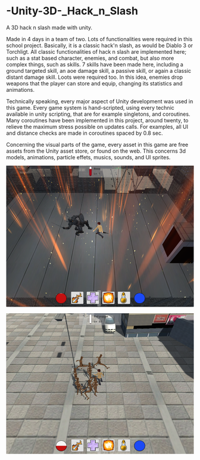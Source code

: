 # -Unity-3D-_Hack_n_Slash
A 3D hack n slash made with unity.

Made in 4 days in a team of two. Lots of functionalities were required in this school project. Basically, it is a classic hack'n slash, as would be Diablo 3 or Torchligt. All classic functionalities of hack n slash are implemented here; such as a stat based character, enemies, and combat, but also more complex things, such as skills. 7 skills have been made here, including a ground targeted skill, an aoe damage skill, a passive skill, or again a classic distant damage skill.
Loots were required too. In this idea, enemies drop weapons that the player can store and equip, changing its statistics and animations.

Technically speaking, every major aspect of Unity development was used in this game. Every game system is hand-scripted, using every technic available in unity scripting, that are for example singletons, and coroutines. Many coroutines have been implemented in this project, around twenty, to relieve the maximum stress possible on updates calls. For examples, all UI and distance checks are made in coroutines spaced by 0.8 sec.

Concerning the visual parts of the game, every asset in this game are free assets from the Unity asset store, or found on the web. This concerns 3d models, animations, particle effets, musics, sounds, and UI sprites.

![Alt text](./cover/rush_01_screen1.png "hack n slash screenshot 1")

![Alt text](./cover/rush_01_screen2.png "hack n slash screenshot 2")
